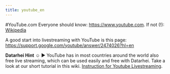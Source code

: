 ```yaml
---
title: youtube_en
---
```

#YouTube.com
Everyone should know: <a href="https://www.youtube.com" target="_blank">https://www.youtube.com</a>. If not (!): <a href="https://de.wikipedia.org/wiki/YouTube" target="_blank">Wikipedia</a>  

A good start into livestreaming with YouTube is this page: <a href="https://support.google.com/youtube/answer/2474026?hl=en" target="_blank">https://support.google.com/youtube/answer/2474026?hl=en</a>   

**Datarhei Hint** ☺ ► YouTube has in most countries around the world also free live streaming, which can be used easily and free with Datarhei. Take a look at our short tutorial in this wiki. [Instruction for Youtube Livestreaming](/restreamer/wiki/ivestreamingyoutube_en.html).